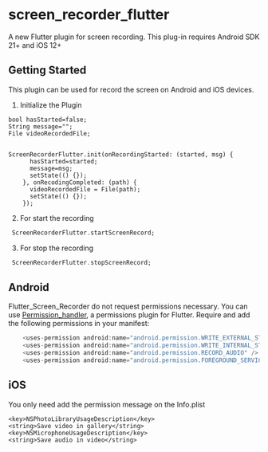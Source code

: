 # screen_recorder_flutter


A new Flutter plugin for screen recording. This plug-in requires Android SDK 21+ and iOS 12+


## Getting Started

This plugin can be used for record the screen on Android and iOS devices.

1) Initialize the Plugin

```
bool hasStarted=false;
String message="";
File videoRecordedFile;


ScreenRecorderFlutter.init(onRecordingStarted: (started, msg) {
      hasStarted=started;
      message=msg;
      setState(() {});
    }, onRecodingCompleted: (path) {
      videoRecordedFile = File(path);
      setState(() {});
    });
```


2) For start the recording

```dart
 ScreenRecorderFlutter.startScreenRecord;
```


3) For stop the recording

```dart
 ScreenRecorderFlutter.stopScreenRecord;
```

## Android

Flutter_Screen_Recorder do not request permissions necessary. You can use [Permission_handler](https://pub.dev/packages/permission_handler), a permissions plugin for Flutter.
Require and add the following permissions in your manifest:

```java
    <uses-permission android:name="android.permission.WRITE_EXTERNAL_STORAGE" />
    <uses-permission android:name="android.permission.WRITE_INTERNAL_STORAGE" />
    <uses-permission android:name="android.permission.RECORD_AUDIO" />
    <uses-permission android:name="android.permission.FOREGROUND_SERVICE" />
```

## iOS

You only need add the permission message on the Info.plist

	<key>NSPhotoLibraryUsageDescription</key>
	<string>Save video in gallery</string>
	<key>NSMicrophoneUsageDescription</key>
	<string>Save audio in video</string>